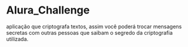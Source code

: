 # Alura_Challenge
aplicação que criptografa textos, assim você poderá trocar mensagens secretas com outras pessoas que saibam o segredo da criptografia utilizada.
